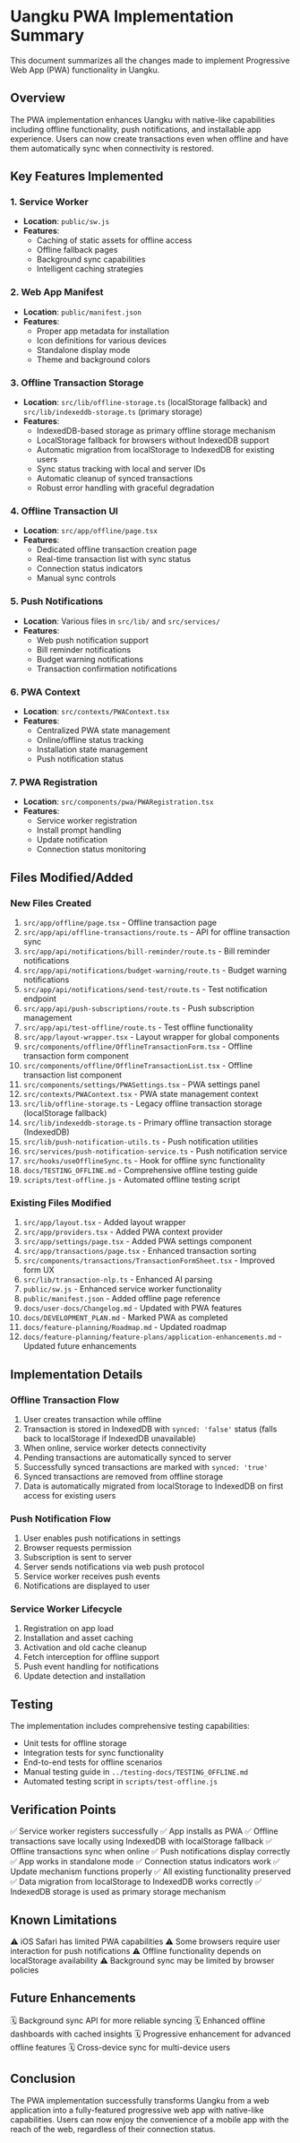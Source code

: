 # Uangku PWA Implementation Summary

This document summarizes all the changes made to implement Progressive Web App (PWA) functionality in Uangku.

## Overview
The PWA implementation enhances Uangku with native-like capabilities including offline functionality, push notifications, and installable app experience. Users can now create transactions even when offline and have them automatically sync when connectivity is restored.

## Key Features Implemented

### 1. Service Worker
- **Location**: `public/sw.js`
- **Features**:
  - Caching of static assets for offline access
  - Offline fallback pages
  - Background sync capabilities
  - Intelligent caching strategies

### 2. Web App Manifest
- **Location**: `public/manifest.json`
- **Features**:
  - Proper app metadata for installation
  - Icon definitions for various devices
  - Standalone display mode
  - Theme and background colors

### 3. Offline Transaction Storage
- **Location**: `src/lib/offline-storage.ts` (localStorage fallback) and `src/lib/indexeddb-storage.ts` (primary storage)
- **Features**:
  - IndexedDB-based storage as primary offline storage mechanism
  - LocalStorage fallback for browsers without IndexedDB support
  - Automatic migration from localStorage to IndexedDB for existing users
  - Sync status tracking with local and server IDs
  - Automatic cleanup of synced transactions
  - Robust error handling with graceful degradation

### 4. Offline Transaction UI
- **Location**: `src/app/offline/page.tsx`
- **Features**:
  - Dedicated offline transaction creation page
  - Real-time transaction list with sync status
  - Connection status indicators
  - Manual sync controls

### 5. Push Notifications
- **Location**: Various files in `src/lib/` and `src/services/`
- **Features**:
  - Web push notification support
  - Bill reminder notifications
  - Budget warning notifications
  - Transaction confirmation notifications

### 6. PWA Context
- **Location**: `src/contexts/PWAContext.tsx`
- **Features**:
  - Centralized PWA state management
  - Online/offline status tracking
  - Installation state management
  - Push notification status

### 7. PWA Registration
- **Location**: `src/components/pwa/PWARegistration.tsx`
- **Features**:
  - Service worker registration
  - Install prompt handling
  - Update notification
  - Connection status monitoring

## Files Modified/Added

### New Files Created
1. `src/app/offline/page.tsx` - Offline transaction page
2. `src/app/api/offline-transactions/route.ts` - API for offline transaction sync
3. `src/app/api/notifications/bill-reminder/route.ts` - Bill reminder notifications
4. `src/app/api/notifications/budget-warning/route.ts` - Budget warning notifications
5. `src/app/api/notifications/send-test/route.ts` - Test notification endpoint
6. `src/app/api/push-subscriptions/route.ts` - Push subscription management
7. `src/app/api/test-offline/route.ts` - Test offline functionality
8. `src/app/layout-wrapper.tsx` - Layout wrapper for global components
9. `src/components/offline/OfflineTransactionForm.tsx` - Offline transaction form component
10. `src/components/offline/OfflineTransactionList.tsx` - Offline transaction list component
11. `src/components/settings/PWASettings.tsx` - PWA settings panel
12. `src/contexts/PWAContext.tsx` - PWA state management context
13. `src/lib/offline-storage.ts` - Legacy offline transaction storage (localStorage fallback)
14. `src/lib/indexeddb-storage.ts` - Primary offline transaction storage (IndexedDB)
15. `src/lib/push-notification-utils.ts` - Push notification utilities
16. `src/services/push-notification-service.ts` - Push notification service
17. `src/hooks/useOfflineSync.ts` - Hook for offline sync functionality
18. `docs/TESTING_OFFLINE.md` - Comprehensive offline testing guide
19. `scripts/test-offline.js` - Automated offline testing script

### Existing Files Modified
1. `src/app/layout.tsx` - Added layout wrapper
2. `src/app/providers.tsx` - Added PWA context provider
3. `src/app/settings/page.tsx` - Added PWA settings component
4. `src/app/transactions/page.tsx` - Enhanced transaction sorting
5. `src/components/transactions/TransactionFormSheet.tsx` - Improved form UX
6. `src/lib/transaction-nlp.ts` - Enhanced AI parsing
7. `public/sw.js` - Enhanced service worker functionality
8. `public/manifest.json` - Added offline page reference
9. `docs/user-docs/Changelog.md` - Updated with PWA features
10. `docs/DEVELOPMENT_PLAN.md` - Marked PWA as completed
11. `docs/feature-planning/Roadmap.md` - Updated roadmap
12. `docs/feature-planning/feature-plans/application-enhancements.md` - Updated future enhancements

## Implementation Details

### Offline Transaction Flow
1. User creates transaction while offline
2. Transaction is stored in IndexedDB with `synced: 'false'` status (falls back to localStorage if IndexedDB unavailable)
3. When online, service worker detects connectivity
4. Pending transactions are automatically synced to server
5. Successfully synced transactions are marked with `synced: 'true'`
6. Synced transactions are removed from offline storage
7. Data is automatically migrated from localStorage to IndexedDB on first access for existing users

### Push Notification Flow
1. User enables push notifications in settings
2. Browser requests permission
3. Subscription is sent to server
4. Server sends notifications via web push protocol
5. Service worker receives push events
6. Notifications are displayed to user

### Service Worker Lifecycle
1. Registration on app load
2. Installation and asset caching
3. Activation and old cache cleanup
4. Fetch interception for offline support
5. Push event handling for notifications
6. Update detection and installation

## Testing
The implementation includes comprehensive testing capabilities:
- Unit tests for offline storage
- Integration tests for sync functionality
- End-to-end tests for offline scenarios
- Manual testing guide in `../testing-docs/TESTING_OFFLINE.md`
- Automated testing script in `scripts/test-offline.js`

## Verification Points
✅ Service worker registers successfully
✅ App installs as PWA
✅ Offline transactions save locally using IndexedDB with localStorage fallback
✅ Offline transactions sync when online
✅ Push notifications display correctly
✅ App works in standalone mode
✅ Connection status indicators work
✅ Update mechanism functions properly
✅ All existing functionality preserved
✅ Data migration from localStorage to IndexedDB works correctly
✅ IndexedDB storage is used as primary storage mechanism

## Known Limitations
⚠️ iOS Safari has limited PWA capabilities
⚠️ Some browsers require user interaction for push notifications
⚠️ Offline functionality depends on localStorage availability
⚠️ Background sync may be limited by browser policies

## Future Enhancements
🗓️ Background sync API for more reliable syncing
🗓️ Enhanced offline dashboards with cached insights
🗓️ Progressive enhancement for advanced offline features
🗓️ Cross-device sync for multi-device users

## Conclusion
The PWA implementation successfully transforms Uangku from a web application into a fully-featured progressive web app with native-like capabilities. Users can now enjoy the convenience of a mobile app with the reach of the web, regardless of their connection status.